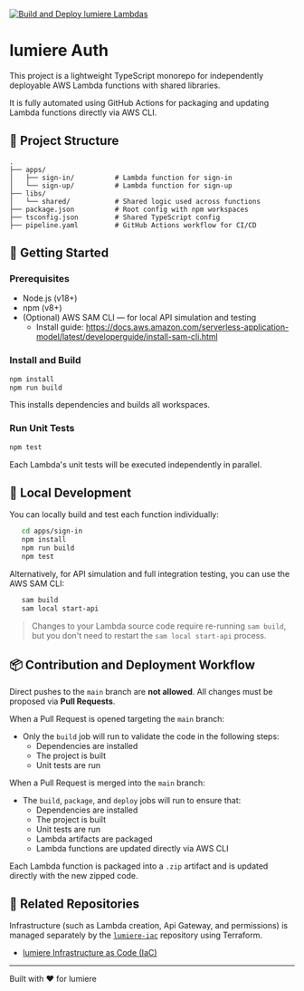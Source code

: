 [![Build and Deploy lumiere Lambdas](https://github.com/lidia-freitas/lumiere-auth/actions/workflows/pipeline.yaml/badge.svg)](https://github.com/lidia-freitas/lumiere-auth/actions/workflows/pipeline.yaml)

# lumiere Auth

This project is a lightweight TypeScript monorepo for independently deployable AWS Lambda functions with shared libraries.

It is fully automated using GitHub Actions for packaging and updating Lambda functions directly via AWS CLI.

## 📁 Project Structure

```
.
├── apps/
│   ├── sign-in/          # Lambda function for sign-in
│   └── sign-up/          # Lambda function for sign-up
├── libs/
│   └── shared/           # Shared logic used across functions
├── package.json          # Root config with npm workspaces
├── tsconfig.json         # Shared TypeScript config
├── pipeline.yaml         # GitHub Actions workflow for CI/CD
```

## 🚀 Getting Started

### Prerequisites

- Node.js (v18+)
- npm (v8+)
- (Optional) AWS SAM CLI — for local API simulation and testing
  - Install guide: https://docs.aws.amazon.com/serverless-application-model/latest/developerguide/install-sam-cli.html

### Install and Build

```bash
npm install
npm run build
```

This installs dependencies and builds all workspaces.

### Run Unit Tests

```bash
npm test
```

Each Lambda's unit tests will be executed independently in parallel.

## 🧪 Local Development

You can locally build and test each function individually:

```bash
   cd apps/sign-in
   npm install
   npm run build
   npm test
```

Alternatively, for API simulation and full integration testing, you can use the AWS SAM CLI:

```bash
   sam build
   sam local start-api
```

> Changes to your Lambda source code require re-running `sam build`, but you don't need to restart the 
`sam local start-api` process.

## 📦 Contribution and Deployment Workflow

Direct pushes to the `main` branch are **not allowed**. All changes must be proposed via **Pull Requests**.

When a Pull Request is opened targeting the `main` branch:
- Only the `build` job will run to validate the code in the following steps:
  - Dependencies are installed
  - The project is built
  - Unit tests are run

When a Pull Request is merged into the `main` branch:
- The `build`, `package`, and `deploy` jobs will run to ensure that:
  - Dependencies are installed
  - The project is built
  - Unit tests are run
  - Lambda artifacts are packaged
  - Lambda functions are updated directly via AWS CLI

Each Lambda function is packaged into a `.zip` artifact and is updated directly with the new zipped code.

## 🔗 Related Repositories

Infrastructure (such as Lambda creation, Api Gateway, and permissions) is managed separately by the [`lumiere-iac`](https://github.com/lidia-freitas/lumiere-iac) repository using Terraform.

- [lumiere Infrastructure as Code (IaC)](https://github.com/lidia-freitas/lumiere-iac)

---

Built with ❤️ for lumiere
